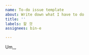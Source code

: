 ```yaml
---
name: To-do issue template
about: Write down what I have to do
title: ''
labels: 할 것
assignees: bin-e

---
```


Um,,,
